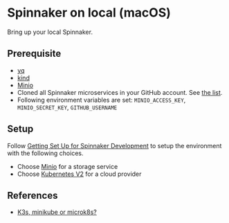 
# Spinnaker on local (macOS)

Bring up your local Spinnaker.

## Prerequisite

* [yq](http://mikefarah.github.io/yq/)
* [kind](https://kind.sigs.k8s.io/)
* [Minio][2]
* Cloned all Spinnaker microservices in your GitHub account. See [the list][4].
* Following environment variables are set: `MINIO_ACCESS_KEY`, `MINIO_SECRET_KEY`, `GITHUB_USERNAME`

## Setup

Follow [Getting Set Up for Spinnaker Development][1] to setup the environment with the following choices.

* Choose [Minio][2] for a storage service
* Choose [Kubernetes V2][3] for a cloud provider

## References

* [K3s, minikube or microk8s?](https://www.reddit.com/r/kubernetes/comments/be0415/k3s_minikube_or_microk8s/)

[1]: https://www.spinnaker.io/guides/developer/getting-set-up/#getting-set-up-for-spinnaker-development
[2]: https://www.spinnaker.io/setup/install/storage/minio/
[3]: https://www.spinnaker.io/setup/install/providers/kubernetes-v2/
[4]: https://www.spinnaker.io/reference/architecture/#spinnaker-microservices
